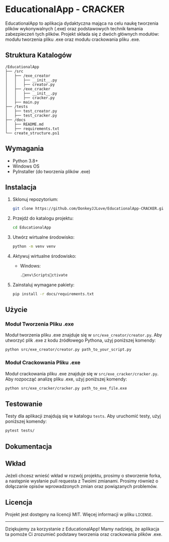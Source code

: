 
# EducationalApp - CRACKER

EducationalApp to aplikacja dydaktyczna mająca na celu naukę tworzenia plików wykonywalnych (.exe) oraz podstawowych technik łamania zabezpieczeń tych plików. Projekt składa się z dwóch głównych modułów: modułu tworzenia pliku .exe oraz modułu crackowania pliku .exe.

## Struktura Katalogów

```
/EducationalApp
├── /src
│   ├── /exe_creator
│   │   ├── __init__.py
│   │   ├── creator.py
│   ├── /exe_cracker
│   │   ├── __init__.py
│   │   ├── cracker.py
│   ├── main.py
├── /tests
│   ├── test_creator.py
│   ├── test_cracker.py
├── /docs
│   ├── README.md
│   ├── requirements.txt
└── create_structure.ps1
```

## Wymagania

- Python 3.8+
- Windows OS
- PyInstaller (do tworzenia plików .exe)

## Instalacja

1. Sklonuj repozytorium:

   ```bash
   git clone https://github.com/DonkeyJJLove/EducationalApp-CRACKER.git
   ```

2. Przejdź do katalogu projektu:

   ```bash
   cd EducationalApp
   ```

3. Utwórz wirtualne środowisko:

   ```bash
   python -m venv venv
   ```

4. Aktywuj wirtualne środowisko:

   - Windows:

     ```bash
     .env\Scriptsctivate
     ```

5. Zainstaluj wymagane pakiety:

   ```bash
   pip install -r docs/requirements.txt
   ```

## Użycie

### Moduł Tworzenia Pliku .exe

Moduł tworzenia pliku .exe znajduje się w `src/exe_creator/creator.py`. Aby utworzyć plik .exe z kodu źródłowego Pythona, użyj poniższej komendy:

```bash
python src/exe_creator/creator.py path_to_your_script.py
```

### Moduł Crackowania Pliku .exe

Moduł crackowania pliku .exe znajduje się w `src/exe_cracker/cracker.py`. Aby rozpocząć analizę pliku .exe, użyj poniższej komendy:

```bash
python src/exe_cracker/cracker.py path_to_exe_file.exe
```

## Testowanie

Testy dla aplikacji znajdują się w katalogu `tests`. Aby uruchomić testy, użyj poniższej komendy:

```bash
pytest tests/
```

## Dokumentacja

## Wkład

Jeżeli chcesz wnieść wkład w rozwój projektu, prosimy o stworzenie forka, a następnie wysłanie pull requesta z Twoimi zmianami. Prosimy również o dołączanie opisów wprowadzonych zmian oraz powiązanych problemów.

## Licencja

Projekt jest dostępny na licencji MIT. Więcej informacji w pliku `LICENSE`.

---

Dziękujemy za korzystanie z EducationalApp! Mamy nadzieję, że aplikacja ta pomoże Ci zrozumieć podstawy tworzenia oraz crackowania plików .exe.
